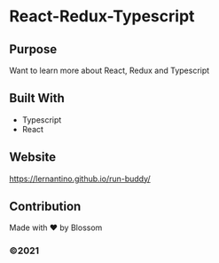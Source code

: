 # React-Redux-Typescript

## Purpose
Want to learn more about React, Redux and Typescript

## Built With
* Typescript
* React

## Website
https://lernantino.github.io/run-buddy/

## Contribution
Made with ❤️ by Blossom

### ©️2021 
